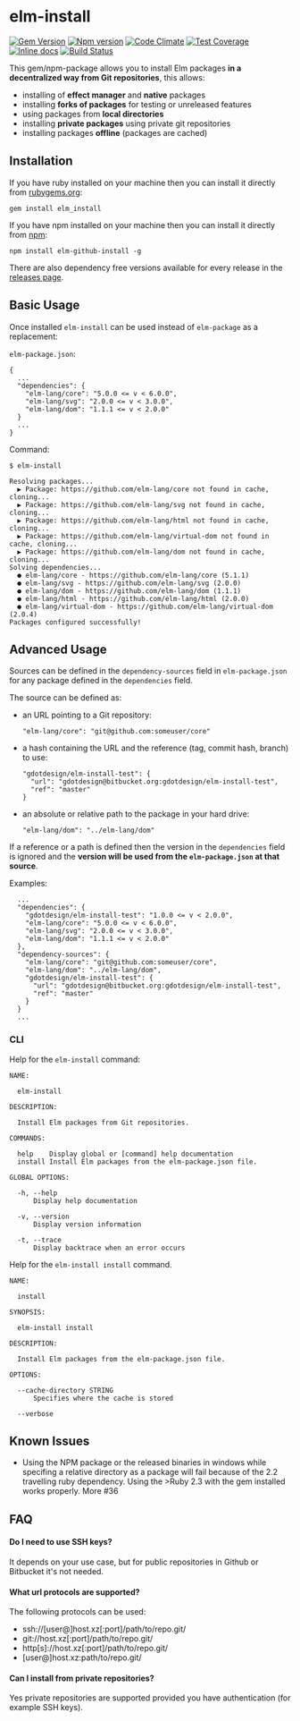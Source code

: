 # elm-install

[![Gem Version](https://badge.fury.io/rb/elm_install.svg)](https://badge.fury.io/rb/elm_install)
[![Npm version](https://badge.fury.io/js/elm-github-install.svg)](https://badge.fury.io/js/elm-github-install)
[![Code Climate](https://codeclimate.com/github/gdotdesign/elm-github-install/badges/gpa.svg)](https://codeclimate.com/github/gdotdesign/elm-github-install)
[![Test Coverage](https://codeclimate.com/github/gdotdesign/elm-github-install/badges/coverage.svg)](https://codeclimate.com/github/gdotdesign/elm-github-install/coverage)
[![Inline docs](http://inch-ci.org/github/gdotdesign/elm-github-install.svg?branch=master)](http://inch-ci.org/github/gdotdesign/elm-github-install)
[![Build Status](https://travis-ci.org/gdotdesign/elm-github-install.svg?branch=master)](https://travis-ci.org/gdotdesign/elm-github-install)

This gem/npm-package allows you to install Elm packages **in a decentralized way from Git repositories**, this allows:
* installing of **effect manager** and **native** packages
* installing **forks of packages** for testing or unreleased features
* using packages from **local directories**
* installing **private packages** using private git repositories
* installing packages **offline** (packages are cached)

## Installation

If you have ruby installed on your machine then you can install it directly from
[rubygems.org](https://rubygems.org/gems/elm_install):
```
gem install elm_install
```

If you have npm installed on your machine then you can install it directly from
[npm](https://www.npmjs.com/package/elm-github-install):

```
npm install elm-github-install -g
```

There are also dependency free versions available for every release in the
[releases page](https://github.com/gdotdesign/elm-github-install/releases).

## Basic Usage
Once installed `elm-install` can be used instead of `elm-package` as a
replacement:

`elm-package.json`:
```
{
  ...
  "dependencies": {
    "elm-lang/core": "5.0.0 <= v < 6.0.0",
    "elm-lang/svg": "2.0.0 <= v < 3.0.0",
    "elm-lang/dom": "1.1.1 <= v < 2.0.0"
  }
  ...
}
```

Command:
```
$ elm-install

Resolving packages...
  ▶ Package: https://github.com/elm-lang/core not found in cache, cloning...
  ▶ Package: https://github.com/elm-lang/svg not found in cache, cloning...
  ▶ Package: https://github.com/elm-lang/html not found in cache, cloning...
  ▶ Package: https://github.com/elm-lang/virtual-dom not found in cache, cloning...
  ▶ Package: https://github.com/elm-lang/dom not found in cache, cloning...
Solving dependencies...
  ● elm-lang/core - https://github.com/elm-lang/core (5.1.1)
  ● elm-lang/svg - https://github.com/elm-lang/svg (2.0.0)
  ● elm-lang/dom - https://github.com/elm-lang/dom (1.1.1)
  ● elm-lang/html - https://github.com/elm-lang/html (2.0.0)
  ● elm-lang/virtual-dom - https://github.com/elm-lang/virtual-dom (2.0.4)
Packages configured successfully!
```

## Advanced Usage
Sources can be defined in the `dependency-sources` field in `elm-package.json`
for any package defined in the `dependencies` field.

The source can be defined as:
* an URL pointing to a Git repository:
  ```
  "elm-lang/core": "git@github.com:someuser/core"
  ```
* a hash containing the URL and the reference (tag, commit hash, branch) to use:
  ```
  "gdotdesign/elm-install-test": {
    "url": "gdotdesign@bitbucket.org:gdotdesign/elm-install-test",
    "ref": "master"
  }
  ```
* an absolute or relative path to the package in your hard drive:
  ```
  "elm-lang/dom": "../elm-lang/dom"
  ```

If a reference or a path is defined then the version in the `dependencies` field is
ignored and the **version will be used from the `elm-package.json` at that source**.

Examples:
```
  ...
  "dependencies": {
    "gdotdesign/elm-install-test": "1.0.0 <= v < 2.0.0",
    "elm-lang/core": "5.0.0 <= v < 6.0.0",
    "elm-lang/svg": "2.0.0 <= v < 3.0.0",
    "elm-lang/dom": "1.1.1 <= v < 2.0.0"
  },
  "dependency-sources": {
    "elm-lang/core": "git@github.com:someuser/core",
    "elm-lang/dom": "../elm-lang/dom",
    "gdotdesign/elm-install-test": {
      "url": "gdotdesign@bitbucket.org:gdotdesign/elm-install-test",
      "ref": "master"
    }
  }
  ...
```

### CLI
Help for the `elm-install` command:
```
NAME:

  elm-install

DESCRIPTION:

  Install Elm packages from Git repositories.

COMMANDS:

  help    Display global or [command] help documentation
  install Install Elm packages from the elm-package.json file.

GLOBAL OPTIONS:

  -h, --help
      Display help documentation

  -v, --version
      Display version information

  -t, --trace
      Display backtrace when an error occurs
```

Help for the `elm-install install` command.
```
NAME:

  install

SYNOPSIS:

  elm-install install

DESCRIPTION:

  Install Elm packages from the elm-package.json file.

OPTIONS:

  --cache-directory STRING
      Specifies where the cache is stored

  --verbose
```

## Known Issues
* Using the NPM package or the released binaries in windows while specifing a
  relative directory as a package will fail because of the 2.2 travelling
  ruby dependency. Using the >Ruby 2.3 with the gem installed works properly.
  More #36

## FAQ

#### Do I need to use SSH keys?

It depends on your use case, but for public repositories in Github or Bitbucket
it's not needed.

#### What url protocols are supported?
The following protocols can be used:

* ssh://[user@]host.xz[:port]/path/to/repo.git/
* git://host.xz[:port]/path/to/repo.git/
* http[s]://host.xz[:port]/path/to/repo.git/
* [user@]host.xz:path/to/repo.git/

#### Can I install from private repositories?
Yes private repositories are supported provided you have authentication
(for example SSH keys).
